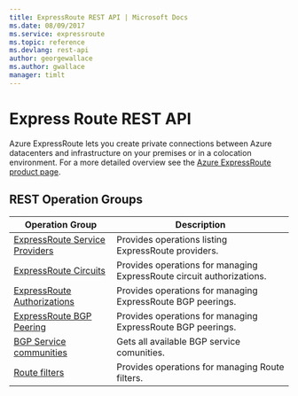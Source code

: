 ```yaml
---
title: ExpressRoute REST API | Microsoft Docs
ms.date: 08/09/2017
ms.service: expressroute
ms.topic: reference
ms.devlang: rest-api
author: georgewallace
ms.author: gwallace
manager: timlt
---
```


# Express Route REST API

Azure ExpressRoute lets you create private connections between Azure datacenters and infrastructure on your premises or in a colocation environment. For a more detailed overview see the [Azure ExpressRoute product page](https://azure.microsoft.com/services/expressroute). 

## REST Operation Groups

|Operation Group|Description|
|---|---|
|[ExpressRoute Service Providers](~/docs-ref-autogen/expressroute/expressrouteserviceproviders.yml)    |Provides operations listing ExpressRoute providers.|
|[ExpressRoute Circuits](~/docs-ref-autogen/expressroute/expressroutecircuits.yml)   | Provides operations for managing ExpressRoute circuit authorizations.|
|[ExpressRoute Authorizations](~/docs-ref-autogen/expressroute/expressroutecircuitauthorizations.yml)  |Provides operations for managing ExpressRoute BGP peerings.|
|[ExpressRoute BGP Peering](~/docs-ref-autogen/expressroute/expressroutecircuitpeerings.yml)  |Provides operations for managing ExpressRoute BGP peerings.|
|[BGP Service communities](~/docs-ref-autogen/expressroute/bgpservicecommunities.yml)    |Gets all available BGP service comunities.|
|[Route filters](~/docs-ref-autogen/expressroute/routefilters.yml)   |Provides operations for managing Route filters.|